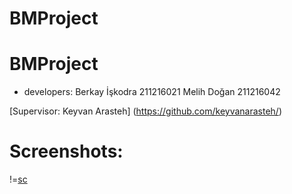 # BMProject
# BMProject

+ developers:
Berkay İşkodra 211216021
Melih Doğan 211216042

[Supervisor: Keyvan Arasteh] (https://github.com/keyvanarasteh/)

# Screenshots:

!=[sc](https://user-images.githubusercontent.com/99832419/206873859-c358a281-5f10-4080-bc1c-bac890f2c1aa.jpg)
